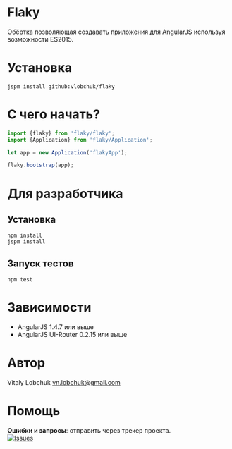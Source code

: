 # Flaky

Обёртка позволяющая создавать приложения для AngularJS используя возможности ES2015.

# Установка

``` console
jspm install github:vlobchuk/flaky
```

# С чего начать?

``` javascript
import {flaky} from 'flaky/flaky';
import {Application} from 'flaky/Application';

let app = new Application('flakyApp');

flaky.bootstrap(app);
```

# Для разработчика

## Установка

``` console
npm install
jspm install
```

## Запуск тестов

``` console
npm test
```

# Зависимости

- AngularJS 1.4.7 или выше
- AngularJS UI-Router 0.2.15 или выше

# Автор

Vitaly Lobchuk <vn.lobchuk@gmail.com>

# Помощь

__Ошибки и запросы__: отправить через трекер проекта.<br>
[![Issues](http://img.shields.io/github/issues/USER/REPO.svg)]( https://github.com/vlobchuk/flaky/issues )
